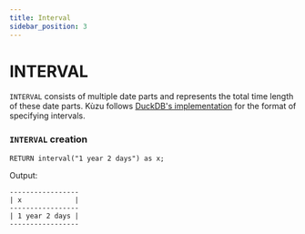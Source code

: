 ```yaml
---
title: Interval
sidebar_position: 3
---
```


# INTERVAL
`INTERVAL` consists of multiple date parts and represents the total time length of these date parts. Kùzu follows [DuckDB's implementation](https://duckdb.org/docs/sql/data_types/interval) for the format of specifying intervals.


### `INTERVAL` creation
```
RETURN interval("1 year 2 days") as x;
```
Output:
```
-----------------
| x             |
-----------------
| 1 year 2 days |
-----------------
```

